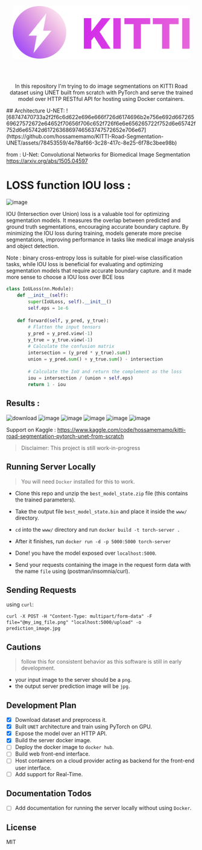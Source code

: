 <div style="text-align:center;margin-bottom:30px">
<p align="center"><img src="./assets/logo.svg" width="470"/></p>
</div>

<br/>

<p align="center">
In this repository I'm trying to do image segmentations on KITTI Road dataset using UNET built from scratch with PyTorch and serve the trained model over HTTP RESTful API for hosting using Docker containers.
</p>
## Architecture U-NET:
![68747470733a2f2f6c6d622e696e666f726d6174696b2e756e692d66726569627572672e64652f70656f706c652f726f6e6e656265722f752d6e65742f752d6e65742d6172636869746563747572652e706e67](https://github.com/hossamemamo/KITTI-Road-Segmentation-UNET/assets/78453559/4e78af66-3c28-417c-8e25-6f78c3bee98b)

from : U-Net: Convolutional Networks for Biomedical Image Segmentation
https://arxiv.org/abs/1505.04597

# LOSS function IOU loss :
![image](https://github.com/hossamemamo/KITTI-Road-Segmentation-UNET/assets/78453559/a03fbfba-ae26-4648-ac1e-b581b28c2031)

IOU (Intersection over Union) loss is a valuable tool for optimizing segmentation models. It measures the overlap between predicted and ground truth segmentations, encouraging accurate boundary capture. By minimizing the IOU loss during training, models generate more precise segmentations, improving performance in tasks like medical image analysis and object detection.

Note : binary cross-entropy loss is suitable for pixel-wise classification tasks, while IOU loss is beneficial for evaluating and optimizing segmentation models that require accurate boundary capture. and it made more sense to choose a IOU loss over BCE loss



 
```python
class IoULoss(nn.Module):
    def __init__(self):
        super(IoULoss, self).__init__()
        self.eps = 1e-6

    def forward(self, y_pred, y_true):
        # Flatten the input tensors
        y_pred = y_pred.view(-1)        
        y_true = y_true.view(-1)
        # Calculate the confusion matrix
        intersection = (y_pred * y_true).sum()
        union = y_pred.sum() + y_true.sum() - intersection

        # Calculate the IoU and return the complement as the loss
        iou = intersection / (union + self.eps)
        return 1 - iou

```
## Results :
![download](https://github.com/hossamemamo/KITTI-Road-Segmentation-UNET/assets/78453559/8b96c367-9b35-43d4-b6a1-ab81db2a164a)
![image](https://github.com/hossamemamo/KITTI-Road-Segmentation-UNET/assets/78453559/4c56e1e1-ea7e-4068-a1bb-9695263fb111)
![image](https://github.com/hossamemamo/KITTI-Road-Segmentation-UNET/assets/78453559/e8884131-84ec-40eb-b542-cd3db3ef3dba)
![image](https://github.com/hossamemamo/KITTI-Road-Segmentation-UNET/assets/78453559/b8f749bd-f6e7-4bb4-b0df-53a831d77af1)
![image](https://github.com/hossamemamo/KITTI-Road-Segmentation-UNET/assets/78453559/cd2e8c3b-432c-45f1-b1b9-62fb69c568f4)
![image](https://github.com/hossamemamo/KITTI-Road-Segmentation-UNET/assets/78453559/816cbba6-5dd2-4ec8-add5-55db6ddce3f1)


Support on Kaggle  : https://www.kaggle.com/code/hossamemamo/kitti-road-segmentation-pytorch-unet-from-scratch
> Disclaimer: This project is still work-in-progress

## Running Server Locally
> You will need `Docker` installed for this to work.

* Clone this repo and unzip the `best_model_state.zip` file (this contains the trained parameters).

* Take the output file `best_model_state.bin` and place it inside the `www/` directory.

* `cd` into the `www/` directory and run `docker build -t torch-server .`

* After it finishes, run `docker run -d -p 5000:5000 torch-server`

* Done! you have the model exposed over `localhost:5000`.

* Send your requests containing the image in the request form data with the name `file` using (postman/insomnia/curl).

## Sending Requests

using `curl`:

```shell
curl -X POST -H "Content-Type: multipart/form-data" -F file="@my_img_file.png" "localhost:5000/upload" -o prediction_image.jpg
```

## Cautions

> follow this for consistent behavior as this software is still in early development.

* your input image to the server should be a `png`.
* the output server prediction image will be `jpg`.

## Development Plan

- [x] Download dataset and preprocess it.
- [x] Built `UNET` architecture and train using PyTorch on GPU.
- [x] Expose the model over an HTTP API.
- [x] Build the server docker image.
- [ ] Deploy the docker image to `docker hub`.
- [ ] Build web front-end interface.
- [ ] Host containers on a cloud provider acting as backend for the front-end user interface.
- [ ] Add support for Real-Time.

## Documentation Todos
- [ ] Add documentation for running the server locally without using `Docker`.

## License
MIT
